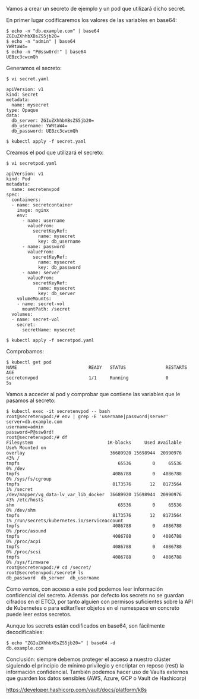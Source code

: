 Vamos a crear un secreto de ejemplo y un pod que utilizará dicho secret. 

En primer lugar codificaremos los valores de las variables en base64:

	$ echo -n "db.example.com" | base64
	ZGIuZXhhbXBsZS5jb20=
	$ echo -n "admin" | base64
	YWRtaW4=
	$ echo -n "P@ssw0rd!" | base64
	UEBzc3cwcmQh

Generamos el secreto:

	$ vi secret.yaml
	
	apiVersion: v1
	kind: Secret
	metadata:
	  name: mysecret
	type: Opaque
	data:
	  db_server: ZGIuZXhhbXBsZS5jb20=
	  db_username: YWRtaW4=
	  db_password: UEBzc3cwcmQh
	
	$ kubectl apply -f secret.yaml 

Creamos el pod que utilizará el secreto:

	$ vi secretpod.yaml
	
	apiVersion: v1
	kind: Pod
	metadata:
	  name: secretenvpod
	spec:
	  containers:
	  - name: secretcontainer
	    image: nginx
	    env:
	      - name: username
	        valueFrom:
	          secretKeyRef:
	            name: mysecret
	            key: db_username
	      - name: password
	        valueFrom:
	          secretKeyRef:
	            name: mysecret
	            key: db_password
	      - name: server
	        valueFrom:
	          secretKeyRef:
	            name: mysecret
	            key: db_server
	    volumeMounts:
	    - name: secret-vol
	      mountPath: /secret
	  volumes:
	  - name: secret-vol
	    secret:
	      secretName: mysecret
	
	$ kubectl apply -f secretpod.yaml 

Comprobamos:

	$ kubectl get pod
	NAME                           READY   STATUS               RESTARTS      AGE
	secretenvpod                   1/1     Running              0             5s

Vamos a acceder al pod y comprobar que contiene las variables que le pasamos al secreto:

	$ kubectl exec -it secretenvpod -- bash
	root@secretenvpod:/# env | grep -E 'username|password|server'
	server=db.example.com
	username=admin
	password=P@ssw0rd!
	root@secretenvpod:/# df
	Filesystem                            1K-blocks     Used Available Use% Mounted on
	overlay                                36689920 15698944  20990976  43% /
	tmpfs                                     65536        0     65536   0% /dev
	tmpfs                                   4086788        0   4086788   0% /sys/fs/cgroup
	tmpfs                                   8173576       12   8173564   1% /secret
	/dev/mapper/vg_data-lv_var_lib_docker  36689920 15698944  20990976  43% /etc/hosts
	shm                                       65536        0     65536   0% /dev/shm
	tmpfs                                   8173576       12   8173564   1% /run/secrets/kubernetes.io/serviceaccount
	tmpfs                                   4086788        0   4086788   0% /proc/asound
	tmpfs                                   4086788        0   4086788   0% /proc/acpi
	tmpfs                                   4086788        0   4086788   0% /proc/scsi
	tmpfs                                   4086788        0   4086788   0% /sys/firmware
	root@secretenvpod:/# cd /secret/
	root@secretenvpod:/secret# ls
	db_password  db_server	db_username

Como vemos, con acceso a este pod podemos leer información confidencial del secreto. Además. por defecto los secrets no se guardan cifrados en el ETCD, por tanto alguien con permisos suficientes sobre la API de Kubernetes o para editar/leer objetos en el namespace en concreto puede leer estos secretos.

Aunque los secrets están codificados en base64, son fácilmente decodificables:

	$ echo "ZGIuZXhhbXBsZS5jb20=" | base64 -d
	db.example.com

Conclusión: siempre debemos proteger el acceso a nuestro clúster siguiendo el principio de mínimo privilegio y encriptar en reposo (rest) la información confidencial. También podemos hacer uso de Vaults externos que guarden los datos sensibles (AWS, Azure, GCP o Vault de Hashicorp)

https://developer.hashicorp.com/vault/docs/platform/k8s
